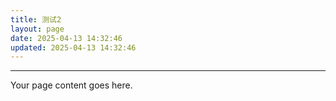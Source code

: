 ```yaml
---
title: 测试2
layout: page
date: 2025-04-13 14:32:46
updated: 2025-04-13 14:32:46
---
```


---

Your page content goes here.